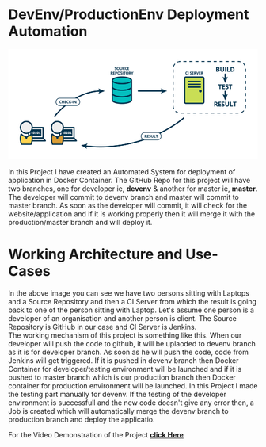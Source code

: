 # DevEnv/ProductionEnv Deployment Automation

![](images/CI:CD.png)

In this Project I have created an Automated System for deployment of application in Docker Container. The GitHub Repo for this project will have two branches, one for developer ie, <b>devenv</b> & another for master ie, <b>master</b>. The developer will commit to devenv branch and master will commit to master branch. As soon as the developer will commit, it will check for the website/application and if it is working properly then it will merge it with the production/master branch and will deploy it.

# Working Architecture and Use-Cases
In the above image you can see we have two persons sitting with Laptops and a Source Repository and then a CI Server from which the result is going back to one of the person sitting with Laptop. Let's assume one person is a developer of an organisation and another person is client. The Source Repository is GitHub in our case and CI Server is Jenkins.<br>
The working mechanism of this project is something like this. When our developer will push the code to github, it will be uplaoded to devenv branch as it is for developer branch. As soon as he will push the code, code from Jenkins will get triggered. If it is pushed in devenv branch then Docker Container for developer/testing environment will be launched and if it is pushed to master branch which is our production branch then Docker container for production environment will be launched. In this Project I made the testing part manually for devenv. If the testing of the developer environment is successfull and the new code doesn't give any error then, a Job is created which will automatically merge the devenv branch to production branch and deploy the applicatio.

For the Video Demonstration of the Project <a href="https://www.youtube.com/watch?v=beqprrnaKFc&list=RDVMEXKJbsUmE&index=20"><b>click Here</b></a>

